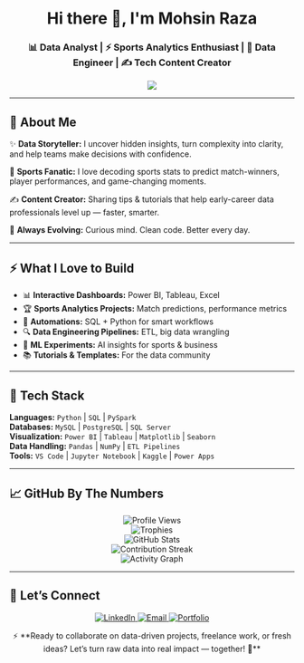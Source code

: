 <h1 align="center">Hi there 👋, I'm Mohsin Raza</h1>

<h3 align="center">📊 Data Analyst | ⚡ Sports Analytics Enthusiast | 🧩 Data Engineer | ✍️ Tech Content Creator</h3>

<p align="center">
  <img src="https://readme-typing-svg.herokuapp.com?color=00BFFF&size=24&center=true&vCenter=true&width=850&lines=Turning+Raw+Data+into+Winning+Insights!;Sports+Analytics+%7C+SQL+%7C+Python+%7C+BI+Tools;Tech+Content+Creator+%7C+Helping+Data+Professionals+Grow;Data+Driven+Decisions+that+Make+Impact;Always+Learning+%7C+Always+Building+%7C+Always+Sharing!" />
</p>

---

## 🌟 About Me

✨ **Data Storyteller:** I uncover hidden insights, turn complexity into clarity, and help teams make decisions with confidence.

🏏 **Sports Fanatic:** I love decoding sports stats to predict match-winners, player performances, and game-changing moments.

✍️ **Content Creator:** Sharing tips & tutorials that help early-career data professionals level up — faster, smarter.

🚀 **Always Evolving:** Curious mind. Clean code. Better every day.

---

## ⚡ What I Love to Build

- 📊 **Interactive Dashboards:** Power BI, Tableau, Excel
- 🏆 **Sports Analytics Projects:** Match predictions, performance metrics
- 🔄 **Automations:** SQL + Python for smart workflows
- 🔍 **Data Engineering Pipelines:** ETL, big data wrangling
- 🤖 **ML Experiments:** AI insights for sports & business
- 📚 **Tutorials & Templates:** For the data community

---

## 🧰 Tech Stack

**Languages:** `Python` | `SQL` | `PySpark`  
**Databases:** `MySQL` | `PostgreSQL` | `SQL Server`  
**Visualization:** `Power BI` | `Tableau` | `Matplotlib` | `Seaborn`  
**Data Handling:** `Pandas` | `NumPy` | `ETL Pipelines`  
**Tools:** `VS Code` | `Jupyter Notebook` | `Kaggle` | `Power Apps`

---

## 📈 GitHub By The Numbers

<p align="center">
  <img src="https://komarev.com/ghpvc/?username=MohsinR11&label=Profile%20Views&color=00BFFF" alt="Profile Views" />
  <br/>
  <img src="https://github-profile-trophy.vercel.app/?username=MohsinR11&theme=radical&no-frame=true&margin-w=10&margin-h=10" alt="Trophies" />
  <br/>
  <img src="https://github-readme-stats.vercel.app/api?username=MohsinR11&show_icons=true&theme=radical&include_all_commits=true&count_private=true" alt="GitHub Stats" />
  <br/>
  <img src="https://github-readme-streak-stats.herokuapp.com/?user=MohsinR11&theme=radical" alt="Contribution Streak" />
  <br/>
  <img src="https://github-readme-activity-graph.vercel.app/graph?username=MohsinR11&theme=rogue" alt="Activity Graph" />
</p>

---

## 💬 Let’s Connect

<p align="center">
  <a href="https://www.linkedin.com/in/mohsin--raza/" target="_blank">
    <img src="https://img.shields.io/badge/LinkedIn-0A66C2?style=for-the-badge&logo=linkedin&logoColor=white" alt="LinkedIn" />
  </a>
  <a href="mailto:mohsinansari1799@gmail.com" target="_blank">
    <img src="https://img.shields.io/badge/Gmail-D14836?style=for-the-badge&logo=gmail&logoColor=white" alt="Email" />
  </a>
  <a href="https://www.zapfolio.in/mohsinraza-ob" target="_blank">
    <img src="https://img.shields.io/badge/Portfolio-111111?style=for-the-badge&logo=Portfolio&logoColor=white" alt="Portfolio" />
  </a>
</p>

<p align="center">
  ⚡ **Ready to collaborate on data-driven projects, freelance work, or fresh ideas? Let’s turn raw data into real impact — together! 🚀**
</p>
